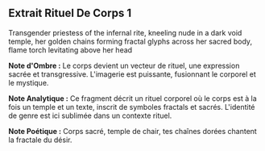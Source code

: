 ## Extrait Rituel De Corps 1

Transgender priestess of the infernal rite, kneeling nude in a dark void temple, her golden chains forming fractal glyphs across her sacred body, flame torch levitating above her head

**Note d'Ombre :** Le corps devient un vecteur de rituel, une expression sacrée et transgressive. L'imagerie est puissante, fusionnant le corporel et le mystique.

**Note Analytique :** Ce fragment décrit un rituel corporel où le corps est à la fois un temple et un texte, inscrit de symboles fractals et sacrés. L'identité de genre est ici sublimée dans un contexte rituel.

**Note Poétique :** Corps sacré, temple de chair, tes chaînes dorées chantent la fractale du désir.
